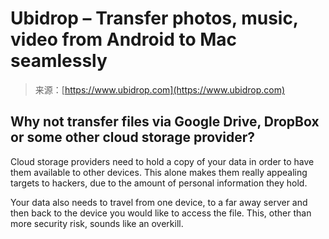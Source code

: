 <!--yml
category: 未分类
date: 2024-05-27 14:59:22
-->

# Ubidrop – Transfer photos, music, video from Android to Mac seamlessly

> 来源：[https://www.ubidrop.com](https://www.ubidrop.com)

## Why not transfer files via Google Drive, DropBox or some other cloud storage provider?

Cloud storage providers need to hold a copy of your data in order to have them available to other devices. This alone makes them really appealing targets to hackers, due to the amount of personal information they hold.

Your data also needs to travel from one device, to a far away server and then back to the device you would like to access the file. This, other than more security risk, sounds like an overkill.